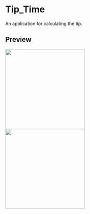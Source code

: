 # Tip_Time
An application for calculating the tip.
<h2>Preview</h2>
<div>
  <img src="https://github.com/cagrrpm/Tip_Time/blob/87ef81688d4fd90ec406dcf1948600de0638a0c8/Screenshots/screenshot_1.png" width="250px"></img>
</div>
<div>
  <img src="https://github.com/cagrrpm/Tip_Time/blob/87ef81688d4fd90ec406dcf1948600de0638a0c8/Screenshots/screenshot_2.png" width="250px"></img>
</div>

